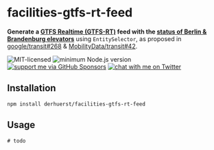 # facilities-gtfs-rt-feed

**Generate a [GTFS Realtime (GTFS-RT)](https://developers.google.com/transit/gtfs-realtime/) feed with the [status of Berlin & Brandenburg elevators](https://brokenlifts.org)** using `EntitySelector`, as proposed in [google/transit#268](https://github.com/google/transit/issues/268) & [MobilityData/transit#42](https://github.com/MobilityData/transit/pull/42).

![MIT-licensed](https://img.shields.io/github/license/derhuerst/facilities-gtfs-rt-feed.svg)
![minimum Node.js version](https://img.shields.io/node/v/facilities-gtfs-rt-feed.svg)
[![support me via GitHub Sponsors](https://img.shields.io/badge/support%20me-donate-fa7664.svg)](https://github.com/sponsors/derhuerst)
[![chat with me on Twitter](https://img.shields.io/badge/chat%20with%20me-on%20Twitter-1da1f2.svg)](https://twitter.com/derhuerst)


## Installation

```shell
npm install derhuerst/facilities-gtfs-rt-feed
```


## Usage

```shell
# todo
```
